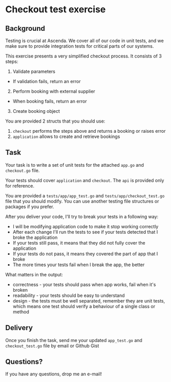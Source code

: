 # Checkout test exercise

## Background

Testing is crucial at Ascenda. We cover all of our code in unit tests,
and we make sure to provide integration tests for critical parts of our systems.

This exercise presents a very simplified checkout process. It consists of 3 steps:

1. Validate parameters
  - If validation fails, return an error
2. Perform booking with external supplier
  - When booking fails, return an error
3. Create booking object

You are provided 2 structs that you should use:

1. `checkout` performs the steps above and returns a booking or raises error
2. `application` allows to create and retrieve bookings

## Task

Your task is to write a set of unit tests for the attached `app.go` and `checkout.go` file.

Your tests should cover `application` and `checkout`. The `api` is provided only for reference.

You are provided a `tests/app/app_test.go` and `tests/app/checkout_test.go` file that you should modify. You can use another testing file structures or packages if you prefer.

After you deliver your code, I'll try to break your tests in a following way:

* I will be modifying application code to make it stop working correctly
* After each change I'll run the tests to see if your tests detected that I broke the application
* If your tests still pass, it means that they did not fully cover the application
* If your tests do not pass, it means they covered the part of app that I broke
* The more times your tests fail when I break the app, the better

What matters in the output:

* correctness - your tests should pass when app works, fail when it's broken
* readability - your tests should be easy to understand
* design - the tests must be well separated, remember they are unit tests, which means one test should verify a behaviour of a single class or method

## Delivery

Once you finish the task, send me your updated `app_test.go` and `checkout_test.go` file by email or Github Gist

## Questions?

If you have any questions, drop me an e-mail!
